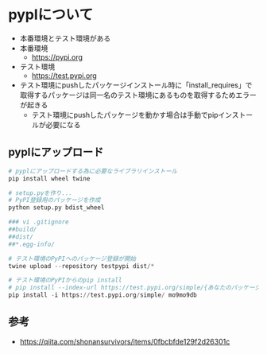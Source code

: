# pyplについて
- 本番環境とテスト環境がある
- 本番環境
  - https://pypi.org
- テスト環境
  - https://test.pypi.org
- テスト環境にpushしたパッケージインストール時に「install_requires」で取得するパッケージは同一名のテスト環境にあるものを取得するためエラーが起きる
  - テスト環境にpushしたパッケージを動かす場合は手動でpipインストールが必要になる

## pyplにアップロード
```py
# pyplにアップロードする為に必要なライブラリインストール
pip install wheel twine

# setup.pyを作り...
# PyPI登録用のパッケージを作成
python setup.py bdist_wheel

### vi .gitignore
##build/
##dist/
##*.egg-info/ 

# テスト環境のPyPIへのパッケージ登録が開始
twine upload --repository testpypi dist/*

# テスト環境のPyPIからのpip install
# pip install --index-url https://test.pypi.org/simple/{あなたのパッケージ名}
pip install -i https://test.pypi.org/simple/ mo9mo9db
```


## 参考
- https://qiita.com/shonansurvivors/items/0fbcbfde129f2d26301c
